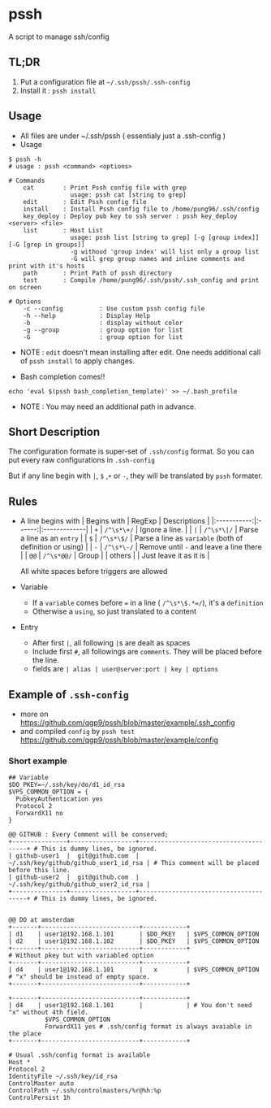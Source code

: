 # pssh
A script to manage ssh/config

## TL;DR
1. Put a configuration file at  `~/.ssh/pssh/.ssh-config`
2. Install it : `pssh install`

## Usage
* All files are under ~/.ssh/pssh ( essentialy just a .ssh-config )
* Usage
```
$ pssh -h
# usage : pssh <command> <options> 

# Commands
    cat        : Print Pssh config file with grep
                 usage: pssh cat [string to grep]
    edit       : Edit Pssh config file
    install    : Install Pssh config file to /home/pung96/.ssh/config
    key_deploy : Deploy pub key to ssh server : pssh key_deploy <server> <file>
    list       : Host List
                 usage: pssh list [string to grep] [-g [group index]] [-G [grep in groups]]
                 -g withoud 'group index' will list only a group list
                 -G will grep group names and inline comments and print with it's hosts
    path       : Print Path of pssh directory
    test       : Compile /home/pung96/.ssh/pssh/.ssh_config and print on screen

# Options
    -c --config          : Use custom pssh config file
    -h --help            : Display Help
    -b                   : display without color
    -g --group           : group option for list
    -G                   : group option for list
```
  * NOTE : `edit` doesn't mean installing after edit. One needs additional call of `pssh install` to apply changes.

* Bash completion comes!!
```
echo 'eval $(pssh bash_completion_template)' >> ~/.bash_profile
```
  * NOTE : You may need an additional path in advance.

## Short Description

The configuration formate is super-set of `.ssh/config` format. So you can put every raw configurations in `.ssh-config`

But if any line begin with `|`, `$` ,`+` or `-`, they will be translated by `pssh` formater.

## Rules
* A line begins with
  | Begins with | RegExp | Descriptions |
  |:-----------:|:------:|:-------------|
  | `+`     | `/^\s*\+/` | Ignore a line. |
  | `|`     | `/^\s*\|/` | Parse a line as an `entry` |
  | `$`     | `/^\s*\$/` | Parse a line as `variable` (both of definition or using) |
  | `-`     | `/^\s*\-/` | Remove until `-` and leave a line there |
  | `@@`    | `/^\s*@@/` | Group |
  | others  |            | Just leave it as it is |


  All white spaces before triggers are allowed

* Variable
  * If a `variable` comes before `=` in a line ( `/^\s*\$.*=/`), it's a `definition`
  * Otherwise a `using`, so just translated to a content
* Entry
  * After first `|`, all following `|`s are dealt as spaces
  * Include first `#`, all followings are `comments`. They will be placed before the line.
  * fields are `| alias | user@server:port | key | options`


## Example of `.ssh-config`
* more on 
	https://github.com/qgp9/pssh/blob/master/example/.ssh_config
* and compiled `config` by `pssh test`
  https://github.com/qgp9/pssh/blob/master/example/config


### Short example
```
## Variable
$DO_PKEY=~/.ssh/key/do/d1_id_rsa
$VPS_COMMON_OPTION = {
  PubkeyAuthentication yes
  Protocol 2
  ForwardX11 no
}

@@ GITHUB : Every Comment will be conserved;
+---------------+------------------+---------------------------------------+ # This is dummy lines, be ignored.
| github-user1  |  git@github.com  | ~/.ssh/key/github/github_user1_id_rsa | # This comment will be placed before this line.
| github-user2  |  git@github.com  | ~/.ssh/key/github/github_user2_id_rsa |
+---------------+------------------+---------------------------------------+ # This is dummy lines, be ignored.


@@ DO at amsterdam
+-------+---------------------------+------------+
| d1    | user1@192.168.1.101       | $DO_PKEY   | $VPS_COMMON_OPTION
| d2    | user1@192.168.1.102       | $DO_PKEY   | $VPS_COMMON_OPTION
+-------+---------------------------+------------+
# Without pkey but with variabled option
+-------+---------------------------+------------+
| d4    | user1@192.168.1.101       |   x        | $VPS_COMMON_OPTION  # "x" should be instead of empty space.
+-------+---------------------------+------------+

+-------+---------------------------+------------+
| d4    | user1@192.168.1.101       |            | # You don't need "x" without 4th field.
          $VPS_COMMON_OPTION
          ForwardX11 yes # .ssh/config format is always avaiable in the place
+-------+---------------------------+------------+

# Usual .ssh/config format is available
Host *
Protocol 2
IdentityFile ~/.ssh/key/id_rsa
ControlMaster auto
ControlPath ~/.ssh/controlmasters/%r@%h:%p
ControlPersist 1h
```
